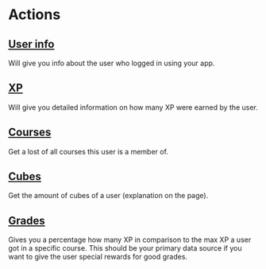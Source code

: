 # Actions


## [User info](/user_info.html)
Will give you info about the user who logged in using your app.

## [XP](/xp.html)
Will give you detailed information on how many XP were earned by the user.

## [Courses](/courses.html)
Get a lost of all courses this user is a member of.

## [Cubes](/cubes.html)
Get the amount of cubes of a user (explanation on the page).

## [Grades](/grades.html)
Gives you a percentage how many XP in comparison to the max XP a user got in a specific course. This should be your primary data source if you want to give the user special rewards for good grades.